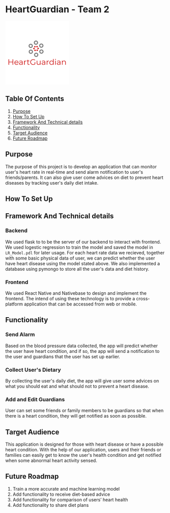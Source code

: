 # HeartGuardian - Team 2

![logo](smallogo.png)

## Table Of Contents

1. [Purpose](#Purpose)
2. [How To Set Up](#How-To-Set-Up)
3. [Framework And Technical details](#Framework-And-Technical-details)
4. [Functionality](#Functionality)
5. [Target Audience](#Target-Audience)
6. [Future Roadmap](#Future-Roadmap)

## Purpose

The purpose of this project is to develop an application that can monitor user's heart rate in real-time and send alarm notification to user's friends/parents. It can also give user come advices on diet to prevent heart diseases by tracking user's daily diet intake.

## How To Set Up

## Framework And Technical details

### Backend

We used flask to to be the server of our backend to interact with frontend. We used logestic regression to train the model and saved the model in `LR_Model.pdl` for later usage. For each heart rate data we recieved, together with some basic physical data of user, we can predict whether the user have heart disease using the model stated above. We also implemented a database using pymongo to store all the user's data and diet history.

### Frontend

We used React Native and Nativebase to design and implement the frontend. The intend of using these technology is to provide a cross-platform application that can be accessed from web or mobile.

## Functionality

### Send Alarm

Based on the blood pressure data collected, the app will predict whether the user have heart condition, and if so, the app will send a notification to the user and guardians that the user has set up earlier.

### Collect User's Dietary

By collecting the user's daily diet, the app will give user some advices on what you should eat and what should not to prevent a heart disease.

### Add and Edit Guardians

User can set some friends or family members to be guardians so that when there is a heart condition, they will get notified as soon as possible.

## Target Audience

This application is designed for those with heart disease or have a possible heart condition. With the help of our application, users and their friends or families can easily get to know the user's health condition and get notified when some abnormal heart activity sensed.

## Future Roadmap

1. Train a more accurate and machine learning model
2. Add functionality to receive diet-based advice
3. Add functionality for comparison of users’ heart health
4. Add functionality to share diet plans
